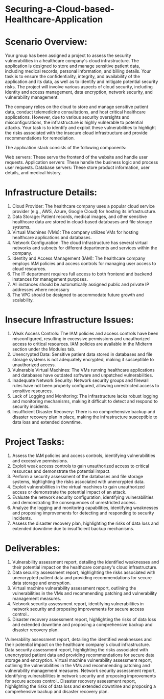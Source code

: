 # Securing-a-Cloud-based-Healthcare-Application

# Scenario Overview: 
Your group has been assigned a project to assess the security vulnerabilities in a healthcare company's cloud infrastructure. The application is designed to store and manage sensitive patient data, including medical records, personal information, and billing details. Your task is to ensure the confidentiality, integrity, and availability of the application and its data, as well as to identify and mitigate potential security risks. The project will involve various aspects of cloud security, including identity and access management, data encryption, network security, and vulnerability management.

The company relies on the cloud to store and manage sensitive patient data, conduct telemedicine consultations, and host critical healthcare applications. However, due to various security oversights and misconfigurations, the infrastructure is highly vulnerable to potential attacks. Your task is to identify and exploit these vulnerabilities to highlight the risks associated with the insecure cloud infrastructure and provide recommendations for remediation. 

The application stack consists of the following components:

Web servers: These serve the frontend of the website and handle user requests.
Application servers: These handle the business logic and process user requests.
Database servers: These store product information, user details, and medical history.
 

# Infrastructure Details: 
1. Cloud Provider: The healthcare company uses a popular cloud service provider (e.g., AWS, Azure, Google Cloud) for hosting its infrastructure.
2. Data Storage: Patient records, medical images, and other sensitive healthcare data are stored in cloud-based databases and file storage systems.
3. Virtual Machines (VMs): The company utilizes VMs for hosting healthcare applications and databases.
4. Network Configuration: The cloud infrastructure has several virtual networks and subnets for different departments and services within the company.
5. Identity and Access Management (IAM): The healthcare company employs IAM policies and access controls for managing user access to cloud resources.
6. The IT department requires full access to both frontend and backend instances for management purposes.
7. All instances should be automatically assigned public and private IP addresses where necessary
8. The VPC should be designed to accommodate future growth and scalability.
 

# Insecure Infrastructure Issues:
1. Weak Access Controls: The IAM policies and access controls have been misconfigured, resulting in excessive permissions and unauthorized access to critical resources. IAM policies are available in the Midterm section under the Modules tab.
2. Unencrypted Data: Sensitive patient data stored in databases and file storage systems is not adequately encrypted, making it susceptible to unauthorized access.
3. Vulnerable Virtual Machines: The VMs running healthcare applications and databases have outdated software and unpatched vulnerabilities.
4. Inadequate Network Security: Network security groups and firewall rules have not been properly configured, allowing unrestricted access to sensitive resources.
5. Lack of Logging and Monitoring: The infrastructure lacks robust logging and monitoring mechanisms, making it difficult to detect and respond to security incidents.
6. Insufficient Disaster Recovery: There is no comprehensive backup and disaster recovery plan in place, making the infrastructure susceptible to data loss and extended downtime.
 

# Project Tasks:
1. Assess the IAM policies and access controls, identifying vulnerabilities and excessive permissions.
2. Exploit weak access controls to gain unauthorized access to critical resources and demonstrate the potential impact.
3. Perform a security assessment of the databases and file storage systems, highlighting the risks associated with unencrypted data.
4. Exploit vulnerabilities in the virtual machines to gain unauthorized access or demonstrate the potential impact of an attack.
5. Evaluate the network security configuration, identifying vulnerabilities and demonstrating the consequences of unrestricted access.
6. Analyze the logging and monitoring capabilities, identifying weaknesses and proposing improvements for detecting and responding to security incidents.
7. Assess the disaster recovery plan, highlighting the risks of data loss and extended downtime due to insufficient backup mechanisms.
 

# Deliverables:
1. Vulnerability assessment report, detailing the identified weaknesses and their potential impact on the healthcare company's cloud infrastructure.
2. Data security assessment report, highlighting the risks associated with unencrypted patient data and providing recommendations for secure data storage and encryption.
3. Virtual machine vulnerability assessment report, outlining the vulnerabilities in the VMs and recommending patching and vulnerability management measures.
4. Network security assessment report, identifying vulnerabilities in network security and proposing improvements for secure access control..
5. Disaster recovery assessment report, highlighting the risks of data loss and extended downtime and proposing a comprehensive backup and disaster recovery plan.

Vulnerability assessment report, detailing the identified weaknesses and their potential impact on the healthcare company's cloud infrastructure.
Data security assessment report, highlighting the risks associated with unencrypted patient data and providing recommendations for secure data storage and encryption.
Virtual machine vulnerability assessment report, outlining the vulnerabilities in the VMs and recommending patching and vulnerability management measures.
Network security assessment report, identifying vulnerabilities in network security and proposing improvements for secure access control..
Disaster recovery assessment report, highlighting the risks of data loss and extended downtime and proposing a comprehensive backup and disaster recovery plan.
